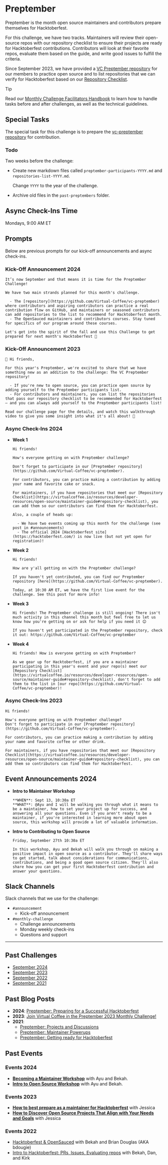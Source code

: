 # Preptember

Preptember is the month open source maintainers and contributors prepare themselves for Hacktoberfest.

For this challenge, we have two tracks. Maintainers will review their open-source repos with our repository checklist to ensure their projects are ready for Hacktoberfest contributions. Contributors will look at their favorite repos, evaluate them based on the guide, and write good issues to fulfill the criteria.

Since September 2023, we have provided a [VC Preptember repository](https://github.com/Virtual-Coffee/vc-preptember) for our members to practice open source and to list repositories that we can verify for Hacktoberfest based on our [Repository Checklist](https://virtualcoffee.io/resources/developer-resources/open-source/maintainer-guide#repository-checklist).

> [!TIP]
> Read our [Monthly Challenge Facilitators Handbook](../facilitators-docs/README.md) to learn how to handle tasks before and after challenges, as well as the technical guidelines.

## Special Tasks

The special task for this challenge is to prepare the [vc-preptember repository](https://github.com/Virtual-Coffee/vc-preptember) for contribution.

### Todo

Two weeks before the challenge:

- Create new markdown files called `preptember-participants-YYYY.md` and `repositories-list-YYYY.md`.

  Change `YYYY` to the year of the challenge.

- Archive old files in the `past-preptembers` folder.

## Async Check-Ins Time

Mondays, 9:00 AM ET

## Prompts

Below are previous prompts for our kick-off announcements and async check-ins.

### Kick-Off Announcement 2024

```text
It’s now September and that means it is time for the Preptember Challenge!

We have two main strands planned for this month's challenge.

  - The [repository](https://github.com/Virtual-Coffee/vc-preptember) where contributors and aspiring contributors can practice a real contribution flow on GitHub, and maintainers or seasoned contributors can add repositories to the list to recommend for Hacktoberfest month.
  - The OpenSauced maintainers and contributors courses. Stay tuned for specifics of our program around these courses.

Let's get into the spirit of the fall and use this Challenge to get prepared for next month's Hacktoberfest 🎃
```

### Kick-Off Announcement 2023

```text
📢 Hi friends,

For this year's Preptember, we're excited to share that we have something new as an addition to the challenge: The VC Preptember repository!

  - If you're new to open source, you can practice open source by adding yourself to the Preptember participants list.
  - For contributors and maintainers, you can list the repositories that pass our repository checklist to be recommended for Hacktoberfest — and you can always add yourself to the Preptember participants list!

Read our challenge page for the details, and watch this walkthrough video to give you some insight into what it's all about! 🙌
```

### Async Check-Ins 2024

- **Week 1**

  ```text
  Hi friends!

  How's everyone getting on with Preptember challenge?

  Don't forget to participate in our [Preptember repository](https://github.com/Virtual-Coffee/vc-preptember).

  For contributors, you can practice making a contribution by adding your name and favorite cake or snack.

  For maintainers, if you have repositories that meet our [Repository Checklist](https://virtualcoffee.io/resources/developer-resources/open-source/maintainer-guide#repository-checklist), you can add them so our contributors can find them for Hacktoberfest.

  Also, a couple of heads up:
  
    - We have two events coming up this month for the challenge (see post in #announcements)
    - The official 2024 [Hacktoberfest site](https://hacktoberfest.com/) is now live (but not yet open for registration)!
  ```

- **Week 2**

  ```text
  Hi friends!

  How are y'all getting on with the Preptember challenge?

  If you haven't yet contributed, you can find our Preptember repository [here](https://github.com/Virtual-Coffee/vc-preptember).

  Today, at 10:30 AM ET, we have the first live event for the challenge. See this post for more info!
  ```

- **Week 3**

  ```text
  Hi friends! The Preptember challenge is still ongoing! There isn't much activity in this channel this month but feel free to let us know how you're getting on or ask for help if you need it 😊

  If you haven't yet participated in the Preptember repository, check it out: https://github.com/Virtual-Coffee/vc-preptember
  ```

- **Week 4**

  ```text
  Hi friends! How is everyone getting on with Preptember?

  As we gear up for Hacktoberfest, if you are a maintainer participating in this year's event and your repo(s) meet our [Repository Checklist](https://virtualcoffee.io/resources/developer-resources/open-source/maintainer-guide#repository-checklist), don't forget to add them to the list in [our repo](https://github.com/Virtual-Coffee/vc-preptember)!
  ```

### Async Check-Ins 2023

```text
Hi friends!

How's everyone getting on with Preptember challenge?
Don't forget to participate in our [Preptember repository](https://github.com/Virtual-Coffee/vc-preptember).

For contributors, you can practice making a contribution by adding your name and favorite coffee or other drink.

For maintainers, if you have repositories that meet our [Repository Checklist](https://virtualcoffee.io/resources/developer-resources/open-source/maintainer-guide#repository-checklist), you can add them so contributors can find them for Hacktoberfest.
```

## Event Announcements 2024

- **Intro to Maintainer Workshop**

  ```text
  **WHEN**: Sept 13, 10:30a ET
  **WHAT**: @Ayu and I will be walking you through what it means to be a maintainer, how to set your project up for success, and answering all your questions. Even if you aren't ready to be a maintainer, if you're interested in learning more about open source, this workshop will provide a lot of valuable information.
  ```

- **Intro to Contributing to Open Source**

  ```text
  Friday, September 27th 10:30a ET

  In this workshop, Ayu and Bekah will walk you through on making a positive impact in open source as a contributor. They'll share ways to get started, talk about considerations for communications, contributions, and being a good open source citizen. They'll also share how you can get your first Hacktoberfest contribution and answer your questions.
  ```

## Slack Channels

Slack channels that we use for the challenge:

- `#announcement`
  - Kick-off announcement
- `#monthly-challenge`
  - Challenge announcements
  - Monday weekly check-ins
  - Questions and support

---

## Past Challenges

- [September 2024](https://virtualcoffee.io/monthlychallenges/sept-2024)
- [September 2023](https://virtualcoffee.io/monthlychallenges/sept-2023)
- [September 2022](https://virtualcoffee.io/monthlychallenges/sept-2022)
- [September 2021](https://virtualcoffee.io/monthlychallenges/sept-2021)

## Past Blog Posts

- **2024**: [Preptember: Preparing for a Successful Hacktoberfest](https://dev.to/virtualcoffee/preptember-preparing-for-a-successful-hacktoberfest-5baa)
- **2023**: [Join Virtual Coffee in the Preptember 2023 Monthly Challenge!](https://dev.to/virtualcoffee/join-virtual-coffee-in-the-preptember-2023-monthly-challenge-51d2)
- **2021**:
  - [Preptember: Projects and Discussions](https://dev.to/virtualcoffee/preptember-projects-and-discussions-1ei6)
  - [Preptember: Maintainer Powerups](https://dev.to/virtualcoffee/preptember-maintainer-powerups-4m1n)
  - [Preptember: Getting ready for Hacktoberfest](https://dev.to/virtualcoffee/preptember-getting-ready-for-hacktoberfest-143j)

## Past Events

### Events 2024

- **[Becoming a Maintainer Workshop](https://www.youtube.com/watch?v=a-wrAFiBqFI)** with Ayu and Bekah.
- **[Intro to Open Source Workshop](https://www.youtube.com/watch?v=KoVX3kGMn3c)** with Ayu and Bekah.

### Events 2023

- **[How to best prepare as a maintainer for Hacktoberfest](https://www.youtube.com/watch?v=b2d84LhlW6Q)** with Jessica
- **[How to Discover Open Source Projects That Align with Your Needs and Goals](https://youtu.be/A7qZwaqBC00?si=0gSKVDyQ8N6DoLM3)** with Jessica

### Events 2022

- [Hacktoberfest & OpenSauced](https://www.youtube.com/watch?v=A8iI2jlsqfs) with Bekah and Brian Douglas (AKA bdougie)
- [Intro to Hacktoberfest: PRs, Issues, Evaluating repos](https://www.youtube.com/watch?v=QAUodCQnpkQ) with Bekah, Dan, and Kirk
